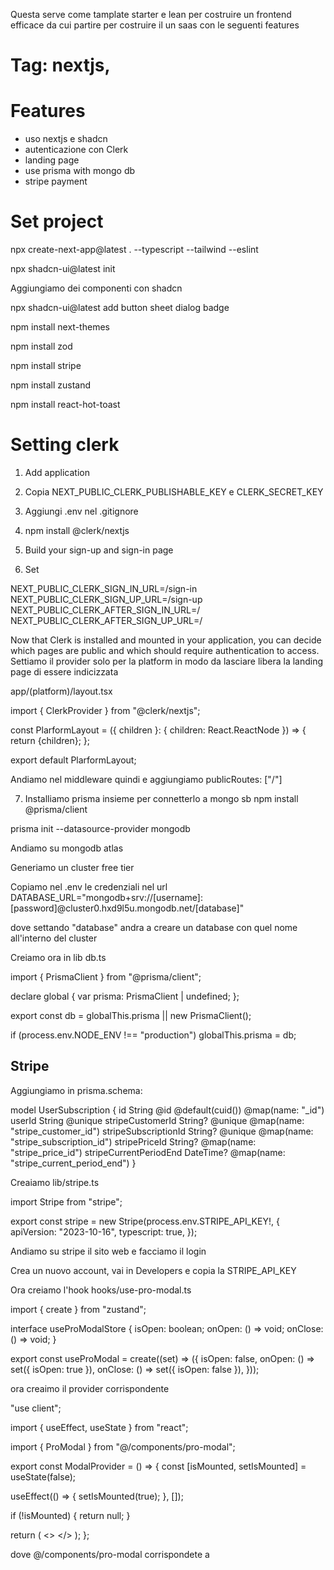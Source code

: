 Questa serve come tamplate starter e lean per costruire un frontend efficace da cui partire per costruire il un saas con le seguenti features

# Tag: nextjs,

# Features

- uso nextjs e shadcn
- autenticazione con Clerk
- landing page
- use prisma with mongo db
- stripe payment

# Set project

npx create-next-app@latest . --typescript --tailwind --eslint

npx shadcn-ui@latest init

Aggiungiamo dei componenti con shadcn

npx shadcn-ui@latest add button sheet dialog badge

npm install next-themes

npm install zod

npm install stripe

npm install zustand

npm install react-hot-toast

# Setting clerk

1. Add application
2. Copia NEXT_PUBLIC_CLERK_PUBLISHABLE_KEY e CLERK_SECRET_KEY
3. Aggiungi .env nel .gitignore
4. npm install @clerk/nextjs
5. Build your sign-up and sign-in page

6. Set

NEXT_PUBLIC_CLERK_SIGN_IN_URL=/sign-in
NEXT_PUBLIC_CLERK_SIGN_UP_URL=/sign-up
NEXT_PUBLIC_CLERK_AFTER_SIGN_IN_URL=/
NEXT_PUBLIC_CLERK_AFTER_SIGN_UP_URL=/

Now that Clerk is installed and mounted in your application, you can decide which pages are public and which should require authentication to access. Settiamo il provider solo per la platform in modo da lasciare libera la landing page di essere indicizzata

app/(platform)/layout.tsx

import { ClerkProvider } from "@clerk/nextjs";

const PlarformLayout = ({ children }: { children: React.ReactNode }) => {
return <ClerkProvider>{children}</ClerkProvider>;
};

export default PlarformLayout;

Andiamo nel middleware quindi e aggiungiamo publicRoutes: ["/"]

7. Installiamo prisma insieme per connetterlo a mongo sb
   npm install @prisma/client

prisma init --datasource-provider mongodb

Andiamo su mongodb atlas

Generiamo un cluster free tier

Copiamo nel .env le credenziali nel url
DATABASE_URL="mongodb+srv://[username]:[password]@cluster0.hxd9l5u.mongodb.net/[database]"

dove settando "database" andra a creare un database con quel nome all'interno del cluster

Creiamo ora in lib db.ts

import { PrismaClient } from "@prisma/client";

declare global {
var prisma: PrismaClient | undefined;
};

export const db = globalThis.prisma || new PrismaClient();

if (process.env.NODE_ENV !== "production") globalThis.prisma = db;

## Stripe

Aggiungiamo in prisma.schema:

model UserSubscription {
id String @id @default(cuid()) @map(name: "\_id")
userId String @unique
stripeCustomerId String? @unique @map(name: "stripe_customer_id")
stripeSubscriptionId String? @unique @map(name: "stripe_subscription_id")
stripePriceId String? @map(name: "stripe_price_id")
stripeCurrentPeriodEnd DateTime? @map(name: "stripe_current_period_end")
}

Creaiamo lib/stripe.ts

import Stripe from "stripe";

export const stripe = new Stripe(process.env.STRIPE_API_KEY!, {
apiVersion: "2023-10-16",
typescript: true,
});

Andiamo su stripe il sito web e facciamo il login

Crea un nuovo account, vai in Developers e copia la STRIPE_API_KEY

Ora creiamo l'hook hooks/use-pro-modal.ts

import { create } from "zustand";

interface useProModalStore {
isOpen: boolean;
onOpen: () => void;
onClose: () => void;
}

export const useProModal = create<useProModalStore>((set) => ({
isOpen: false,
onOpen: () => set({ isOpen: true }),
onClose: () => set({ isOpen: false }),
}));

ora creaimo il provider corrispondente

"use client";

import { useEffect, useState } from "react";

import { ProModal } from "@/components/pro-modal";

export const ModalProvider = () => {
const [isMounted, setIsMounted] = useState(false);

useEffect(() => {
setIsMounted(true);
}, []);

if (!isMounted) {
return null;
}

return (
<>
<ProModal />
</>
);
};

dove @/components/pro-modal corrispondete a
